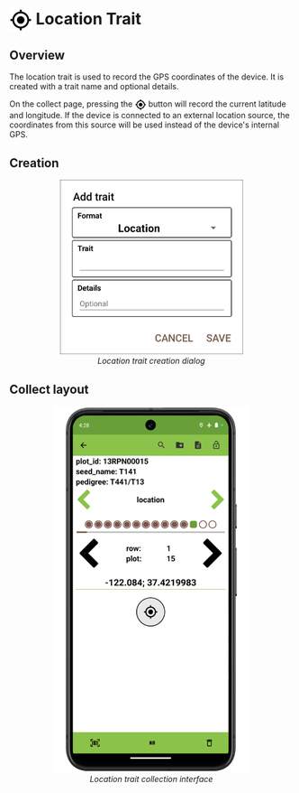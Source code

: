 <img ref="location" style="vertical-align: middle;" src="_static/icons/formats/crosshairs-gps.png" width="40px"> Location Trait
===================================================================================

Overview
--------

The location trait is used to record the GPS coordinates of the device.
It is created with a trait name and optional details.

On the collect page, pressing the
<img ref="location" style="vertical-align: middle;" src="_static/icons/formats/crosshairs-gps.png" width="20px">
button will record the current latitude and longitude. If the device is
connected to an external location source, the coordinates from this
source will be used instead of the device's internal GPS.

Creation
--------

<figure align="center" class="image">
  <img src="_static/images/traits/formats/create_location.png" width="325px"> 
  <figcaption><i>Location trait creation dialog</i></figcaption> 
</figure>

Collect layout
--------------

<figure align="center" class="image">
  <img src="_static/images/traits/formats/collect_location_framed.png" width="350px"> 
  <figcaption><i>Location trait collection interface</i></figcaption> 
</figure>
